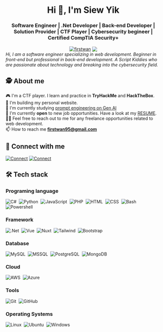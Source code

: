 <h1 align="center">Hi 👋, I'm Siew Yik</h1>
<h3 align="center">Software Engineer | .Net Developer | Back-end Developer | Solution Provider | CTF Player | Cybersecurity begineer | Certified CompTIA Security+</h3>
<div align="center">
  <a href="https://linkedin.com/in/firstwan" target="blank"><img align="center" src="https://img.shields.io/badge/First_Wan-LinkedIn-blue" alt="firstwan" /></a>
  <a href="mailto:firstwan95@gmail.com"><img align="center" src="https://img.shields.io/badge/First%20Wan-D14836?style=flat&logo=Gmail&logoColor=white" /></a>
</div>

<em align="center">
  Hi, I am a software engineer specializing in web development. Beginner in front-end but professional in back-end development. A Script Kiddies who are passionate about technology and breaking into the cybersecurity field.
</em>

## 🕵️ About me
🎮 I'm a CTF player. I learn and practice in **TryHackMe** and **HackTheBox**.<br/>
🚧 I'm building my personal website.<br/>
📖 I'm currently studying [prompt engineering on Gen AI](https://github.com/firstwan/generative-ai-for-beginners/blob/main/04-prompt-engineering-fundamentals/README.md?WT.mc_id=academic-105485-koreyst)<br/>
🌟 I'm currently **open** to new job opportunities. Have a look at my [RESUME](docs/SoftwareEngineer_WanSiewYik(19-Feb).pdf).<br/>
🤝🏻 Feel free to reach out to me for any freelance opportunities related to web development.<br/>
📫 How to reach me **firstwan95@gmail.com**

## 🔗 Connect with me
[![Connect](https://skillicons.dev/icons?i=linkedin)](https://linkedin.com/in/firstwan)
[![Connect](https://skillicons.dev/icons?i=gmail)](mailto:firstwan95@gmail.com)

## 🛠 Tech stack
### Programing language
![C#](https://img.shields.io/badge/-C%23-05122A?style=flat&logo=csharp)&nbsp;
![Python](https://img.shields.io/badge/-Python-05122A?style=flat&logo=python)&nbsp;
![JavaScript](https://img.shields.io/badge/-JavaScript-05122A?style=flat&logo=javascript)&nbsp;
![PHP](https://img.shields.io/badge/-PHP-05122A?style=flat&logo=php)&nbsp;
![HTML](https://img.shields.io/badge/-HTML-05122A?style=flat&logo=html5)&nbsp;
![CSS](https://img.shields.io/badge/-CSS-05122A?style=flat&logo=css)&nbsp;
![Bash](https://img.shields.io/badge/-Bash-05122A?style=flat&logo=gnubash)&nbsp;
![Powershell](https://img.shields.io/badge/-Powershell-05122A?style=flat&logo=powershell)&nbsp;

### Framework
![.Net](https://img.shields.io/badge/-.Net-05122A?style=flat&logo=dotnet)&nbsp;
![Vue](https://img.shields.io/badge/-Vue.js-05122A?style=flat&logo=vuedotjs)&nbsp;
![Nuxt](https://img.shields.io/badge/-Nuxt-05122A?style=flat&logo=nuxt)&nbsp;
![Tailwind](https://img.shields.io/badge/-Tailwind_CSS-05122A?style=flat&logo=tailwindcss)&nbsp;
![Bootstrap](https://img.shields.io/badge/-Bootstrap-05122A?style=flat&logo=bootstrap)&nbsp; 

### Database
![MySQL](https://img.shields.io/badge/-MySQL-05122A?style=flat&logo=mysql)&nbsp;
![MSSQL](https://img.shields.io/badge/-MS_SQL-05122A?style=flat&logo=mssql)&nbsp;
![PostgreSQL](https://img.shields.io/badge/-PostgreSQL-05122A?style=flat&logo=postgresql)&nbsp;
![MongoDB](https://img.shields.io/badge/-MongoDB-05122A?style=flat&logo=mongodb)&nbsp;

### Cloud
![AWS](https://img.shields.io/badge/-AWS-05122A?style=flat&logo=amazonwebservices)&nbsp;
![Azure](https://img.shields.io/badge/-Azure-05122A?style=flat&logo=azure)&nbsp;

### Tools
![Git](https://img.shields.io/badge/-Git-05122A?style=flat&logo=git)&nbsp;
![GitHub](https://img.shields.io/badge/-GitHub-05122A?style=flat&logo=github)&nbsp;

### Operating Systems
![Linux](https://img.shields.io/badge/-Linux-05122A?style=flat&logo=linux)&nbsp;
![Ubuntu](https://img.shields.io/badge/-Ubuntu-05122A?style=flat&logo=ubuntu)&nbsp;
![Windows](https://img.shields.io/badge/-Windows-05122A?style=flat&logo=windows)&nbsp;
